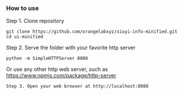 ### How to use

Step 1. Clone repository

```
git clone https://github.com/orangelabxyz/xiuyi-info-minified.git
cd ui-minified
```

Step 2. Serve the folder with your favorite http server

```
python -m SimpleHTTPServer 8080
```

Or use any other http web server, such as https://www.npmjs.com/package/http-server

```
Step 3. Open your web browser at http://localhost:8080
```
